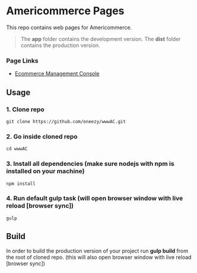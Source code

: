 # Americommerce Pages

This repo contains web pages for Americommerce. 

> The **app** folder contains the development version.
> The **dist** folder contains the production version.

### Page Links

- [Ecommerce Management Console](https://oneezy.github.io/wwwAC/dist/index.html)

## Usage

### 1. Clone repo
```
git clone https://github.com/oneezy/wwwAC.git
```

### 2. Go inside cloned repo
```
cd wwwAC
```

### 3. Install all dependencies (make sure nodejs with npm is installed on your machine)
```
npm install
```

### 4. Run default gulp task (will open browser window with live reload [browser sync])
```
gulp
```

## Build 

In order to build the production version of your project run __gulp build__ from the root of cloned repo. (this will also open browser window with live reload [browser sync])